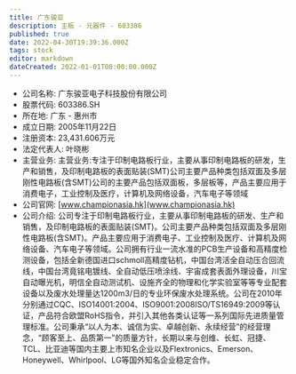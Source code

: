 ```yaml
---
title: 广东骏亚
description: 主板 - 元器件 - 603386
published: true
date: 2022-04-30T19:39:36.000Z
tags: stock
editor: markdown
dateCreated: 2022-01-01T00:00:00.000Z
---
```


- 公司名称: 广东骏亚电子科技股份有限公司
- 股票代码: 603386.SH
- 所在地: 广东 - 惠州市
- 成立日期: 2005年11月22日
- 注册资本: 23,431.606万元
- 法定代表人: 叶晓彬
- 主营业务: 主营业务:专注于印制电路板行业，主要从事印制电路板的研发，生产和销售，及印制电路板的表面贴装(SMT)公司主要产品种类包括双面及多层刚性电路板(含SMT)公司的主要产品包括双面板，多层板等，产品主要应用于消费电子，工业控制及医疗，计算机及网络设备，汽车电子等领域
- 公司官网: [www.championasia.hk](www.championasia.hk)
- 公司介绍: 公司专注于印制电路板行业，主要从事印制电路板的研发、生产和销售，及印制电路板的表面贴装(SMT)。公司主要产品种类包括双面及多层刚性电路板(含SMT)。产品主要应用于消费电子、工业控制及医疗、计算机及网络设备、汽车电子等领域。公司拥有行业一流水准的PCB生产设备和高精度检测设备，包括全新德国进口schmoll高精度钻机，中国台湾活全自动压合回流线，中国台湾竟铭电镀线、全自动低压喷涂线、宇宙成套表面外理设备，川宝自动曝光机，明信全自动测试机、设施齐全的物理和化学实验室等等专业配套设备以及废水处理量达1200m3/日的专业环保废水处理系统。公司在2010年分别通过CQC、ISO14001:2004、ISO9001:2008ISO/TS16949:2009等认证，产品符合欧盟RoHS指令，并引入其他各类认证等一系列国际先进质量管理标准。公司秉承“以人为本、诚信为实、卓越创新、永续经营”的经营理念，“顾客至上、品质第一”的质量方针，长期以来与创维、长虹、冠捷、TCL、比亚迪等国内主要上市知名企业以及Flextronics、Emerson、Honeywell、Whirlpool、LG等国外知名企业稳定合作。


